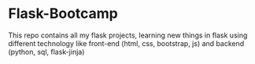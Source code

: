 # Flask-Bootcamp
This repo contains all my flask projects, learning new things in flask using different technology like front-end (html, css, bootstrap, js) and backend (python, sql, flask-jinja)
